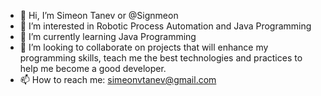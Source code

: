 - 👋 Hi, I’m Simeon Tanev or @Signmeon
- 👀 I’m interested in Robotic Process Automation and Java Programming
- 🌱 I’m currently learning Java Programming
- 💞️ I’m looking to collaborate on projects that will enhance my programming skills, teach me the best technologies and practices to help me become a good developer.
- 📫 How to reach me: simeonvtanev@gmail.com

<!---
Signmeon/Signmeon is a ✨ special ✨ repository because its `README.md` (this file) appears on your GitHub profile.
You can click the Preview link to take a look at your changes.
--->
